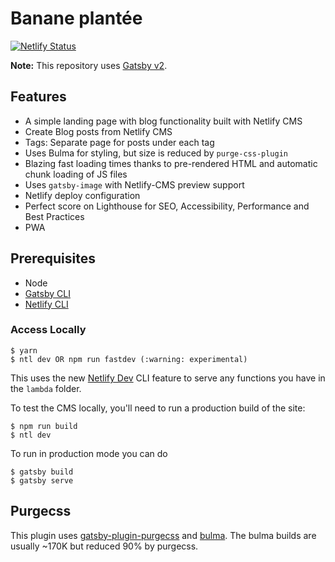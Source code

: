# Banane plantée

[![Netlify Status](https://api.netlify.com/api/v1/badges/c113e605-aae3-494e-ad45-195f488a2942/deploy-status)](https://app.netlify.com/sites/goofy-kare-98e46a/deploys)

**Note:** This repository uses [Gatsby v2](https://www.gatsbyjs.org/blog/2018-09-17-gatsby-v2/).

## Features

- A simple landing page with blog functionality built with Netlify CMS
- Create Blog posts from Netlify CMS
- Tags: Separate page for posts under each tag
- Uses Bulma for styling, but size is reduced by `purge-css-plugin`
- Blazing fast loading times thanks to pre-rendered HTML and automatic chunk loading of JS files
- Uses `gatsby-image` with Netlify-CMS preview support
- Netlify deploy configuration
- Perfect score on Lighthouse for SEO, Accessibility, Performance and Best Practices
- PWA

## Prerequisites

- Node
- [Gatsby CLI](https://www.gatsbyjs.org/docs/)
- [Netlify CLI](https://github.com/netlify/cli)

### Access Locally

```
$ yarn
$ ntl dev OR npm run fastdev (:warning: experimental)
```

This uses the new [Netlify Dev](https://www.netlify.com/products/dev/?utm_source=blog&utm_medium=netlifycms&utm_campaign=devex) CLI feature to serve any functions you have in the `lambda` folder.

To test the CMS locally, you'll need to run a production build of the site:

```
$ npm run build
$ ntl dev
```

To run in production mode you can do

```
$ gatsby build
$ gatsby serve
```

## Purgecss

This plugin uses [gatsby-plugin-purgecss](https://www.gatsbyjs.org/packages/gatsby-plugin-purgecss/) and [bulma](https://bulma.io/). The bulma builds are usually ~170K but reduced 90% by purgecss.

